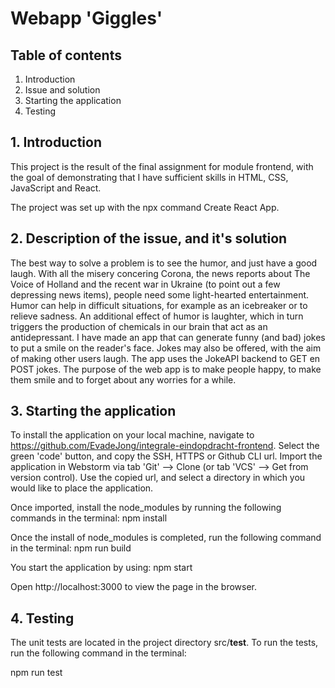 # Webapp 'Giggles'

## Table of contents
1. Introduction
2. Issue and solution
3. Starting the application
4. Testing


## 1. Introduction
   This project is the result of the final assignment for module frontend, 
   with the goal of demonstrating that I have sufficient skills in HTML, CSS, JavaScript and React.

   The project was set up with the npx command Create React App.

## 2. Description of the issue, and it's solution
   The best way to solve a problem is to see the humor, and just have a good laugh.
   With all the misery concering Corona, the news reports about The Voice of Holland and the recent 
   war in Ukraine (to point out a few depressing news items), people need some light-hearted entertainment.
   Humor can help in difficult situations, for example as an icebreaker or to relieve sadness. 
   An additional effect of humor is laughter, which in turn triggers the production of chemicals in our brain that act as an antidepressant.
   I have made an app that can generate funny (and bad) jokes to put a smile on the reader's face. 
   Jokes may also be offered, with the aim of making other users laugh. 
   The app uses the JokeAPI backend to GET en POST jokes.
   The purpose of the web app is to make people happy, to make them smile and to forget about any worries for a while.

## 3. Starting the application
   To install the application on your local machine, navigate to https://github.com/EvadeJong/integrale-eindopdracht-frontend.
   Select the green 'code' button, and copy the SSH, HTTPS or Github CLI url.
   Import the application in Webstorm via tab 'Git' --> Clone (or tab 'VCS' --> Get from version control). 
   Use the copied url, and select a directory in which you would like to place the application.

   Once imported, install the node_modules by running the following commands in the terminal:
   npm install

   Once the install of  node_modules is completed, run the following command in the terminal:
   npm run build

   You start the application by using:
   npm start

   Open http://localhost:3000 to view the page in the browser.

## 4. Testing
   The unit tests are located in the project directory src/__test__.
   To run the tests, run the following command in the terminal:

   npm run test